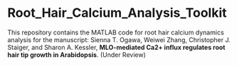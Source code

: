 # Root_Hair_Calcium_Analysis_Toolkit
This repository contains the MATLAB code for root hair calcium dynamics analysis for the manuscript: Sienna T. Ogawa, Weiwei Zhang, Christopher J. Staiger, and Sharon A. Kessler, **MLO-mediated Ca2+ influx regulates root hair tip growth in Arabidopsis**. (Under Review) 
